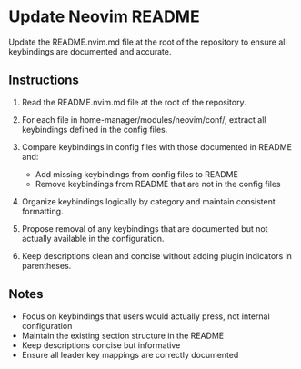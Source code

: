 # Update Neovim README

Update the README.nvim.md file at the root of the repository to ensure all keybindings are documented and accurate.

## Instructions

1. Read the README.nvim.md file at the root of the repository.

2. For each file in home-manager/modules/neovim/conf/, extract all keybindings defined in the config files.

3. Compare keybindings in config files with those documented in README and:
   - Add missing keybindings from config files to README
   - Remove keybindings from README that are not in the config files

4. Organize keybindings logically by category and maintain consistent formatting.

5. Propose removal of any keybindings that are documented but not actually available in the configuration.

6. Keep descriptions clean and concise without adding plugin indicators in parentheses.

## Notes

- Focus on keybindings that users would actually press, not internal configuration
- Maintain the existing section structure in the README
- Keep descriptions concise but informative
- Ensure all leader key mappings are correctly documented